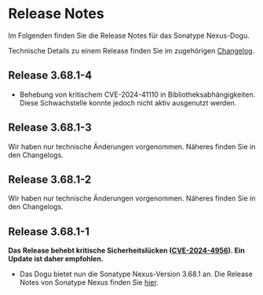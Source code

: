 # Release Notes

Im Folgenden finden Sie die Release Notes für das Sonatype Nexus-Dogu. 

Technische Details zu einem Release finden Sie im zugehörigen [Changelog](https://docs.cloudogu.com/de/docs/dogus/nexus/CHANGELOG/).

## Release 3.68.1-4
* Behebung von kritischem CVE-2024-41110 in Bibliotheksabhängigkeiten. Diese Schwachstelle konnte jedoch nicht aktiv ausgenutzt werden.

## Release 3.68.1-3

Wir haben nur technische Änderungen vorgenommen. Näheres finden Sie in den Changelogs.

## Release 3.68.1-2

Wir haben nur technische Änderungen vorgenommen. Näheres finden Sie in den Changelogs.

## Release 3.68.1-1

**Das Release behebt kritische Sicherheitslücken ([CVE-2024-4956](https://github.com/advisories/GHSA-6cgv-69mq-8w7x)). Ein Update ist daher empfohlen.**

* Das Dogu bietet nun die Sonatype Nexus-Version 3.68.1 an. Die Release Notes von Sonatype Nexus finden Sie [hier](https://help.sonatype.com/en/sonatype-nexus-repository-3-68-0-release-notes.html).